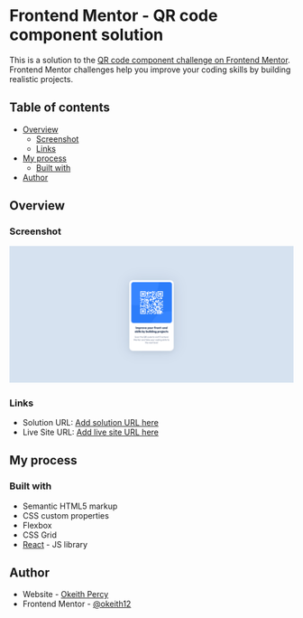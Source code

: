 # Frontend Mentor - QR code component solution

This is a solution to the [QR code component challenge on Frontend Mentor](https://www.frontendmentor.io/challenges/qr-code-component-iux_sIO_H). Frontend Mentor challenges help you improve your coding skills by building realistic projects.

## Table of contents

- [Overview](#overview)
  - [Screenshot](#screenshot)
  - [Links](#links)
- [My process](#my-process)
  - [Built with](#built-with)
- [Author](#author)

## Overview

### Screenshot

![](./qrcode.png)

### Links

- Solution URL: [Add solution URL here](https://your-solution-url.com)
- Live Site URL: [Add live site URL here](https://dev-challenges-m4s0zx4wi-okeith12.vercel.app/)

## My process

### Built with

- Semantic HTML5 markup
- CSS custom properties
- Flexbox
- CSS Grid
- [React](https://reactjs.org/) - JS library

## Author

- Website - [Okeith Percy](https://www.percyus.com)
- Frontend Mentor - [@okeith12](https://www.frontendmentor.io/profile/okeith12)
